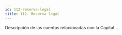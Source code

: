 ```yaml
---
id: 112-reserva-legal
title: 112. Reserva legal
---
```

Descripción de las cuentas relacionadas con la Capital...
